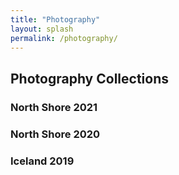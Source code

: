 ```yaml
---
title: "Photography"
layout: splash
permalink: /photography/
---
```


## Photography Collections

### North Shore 2021

### North Shore 2020

### Iceland 2019
